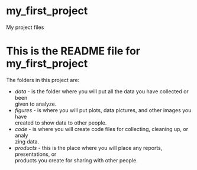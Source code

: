 # my_first_project
My project files
# This is the README file for my_first_project
The folders in this project are: 

* _data_ - is the folder where you will put all the data you have collected or been \
given to analyze. 
* _figures_ - is where you will put plots, data pictures, and other images you have \
created to show data to other people. 
* _code_ - is where you will create code files for collecting, cleaning up, or analy\
zing data. 
* _products_ - this is the place where you will place any reports, presentations, or\
 products you create for sharing with other people.